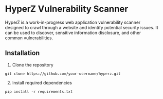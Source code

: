 # HyperZ Vulnerability Scanner
HyperZ is a work-in-progress web application vulnerability scanner designed to crawl through a website and identify potential security issues. It can be used to discover, sensitive information disclosure, and other common vulnerabilities.
## Installation
1. Clone the repository 
```
git clone https://github.com/your-username/hyperz.git
```
2. Install required dependencies
```
pip install -r requirements.txt
```